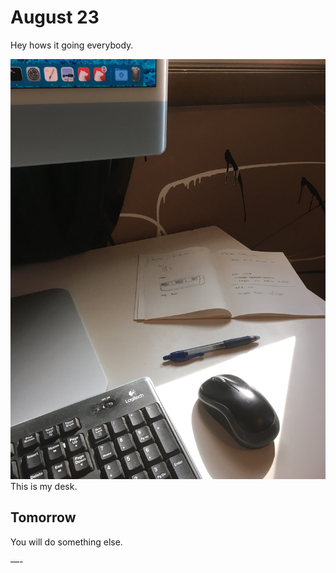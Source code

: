 # August 23
Hey hows it going everybody.

![](August222/Photo%20Aug%2023,%202021%20at%2045348%20PM.jpg)
This is my desk.

## Tomorrow
You will do something else.

—-
